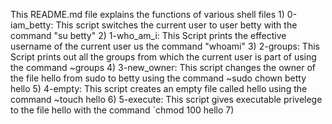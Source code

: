 This README.md file explains the functions of various shell files
	1) 0-iam_betty: This script switches the current user to user betty with the command "su betty"
	2) 1-who_am_i: This Script prints the effective username of the current user us the command "whoami"
	3) 2-groups: This Script prints out all the groups from which the current user is part of using the command ~groups
	4) 3-new_owner: This script changes the owner of the file hello from sudo to  betty using the command 	~sudo chown betty hello
	5) 4-empty: This script creates an empty file called hello using the command ~touch hello
	6) 5-execute: This script gives executable privelege to the file hello with the command `chmod 100 hello
	7)  
